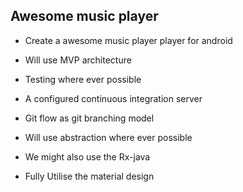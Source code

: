 ## Awesome music player

* Create a awesome music player player for android

* Will use MVP architecture

* Testing where ever possible 

* A configured continuous integration server

* Git flow as git branching model

* Will use abstraction where ever possible

* We might also use the Rx-java

* Fully Utilise the material design

